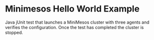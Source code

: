 # Minimesos Hello World Example

Java jUnit test that launches a MiniMesos cluster with three agents and verifies the configuration. Once the test has completed the cluster is stopped.

